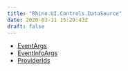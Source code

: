```yaml
---
title: "Rhino.UI.Controls.DataSource"
date: 2020-03-11 15:29:43Z
draft: false
---
```


- [EventArgs](eventargs/)
- [EventInfoArgs](eventinfoargs/)
- [ProviderIds](providerids/)
